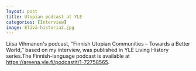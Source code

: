```yaml
---
layout: post
title: Utopian podcast at YLE 
categories: [Interview]
image: Elävä-historia2.jpg
---
```

Liisa Vihmanen's podcast, “Finnish Utopian Communities – Towards a Better World,” based on my interview, was published in YLE Living History series.The Finnish-language podcast is available at https://areena.yle.fi/podcastit/1-72758565.
